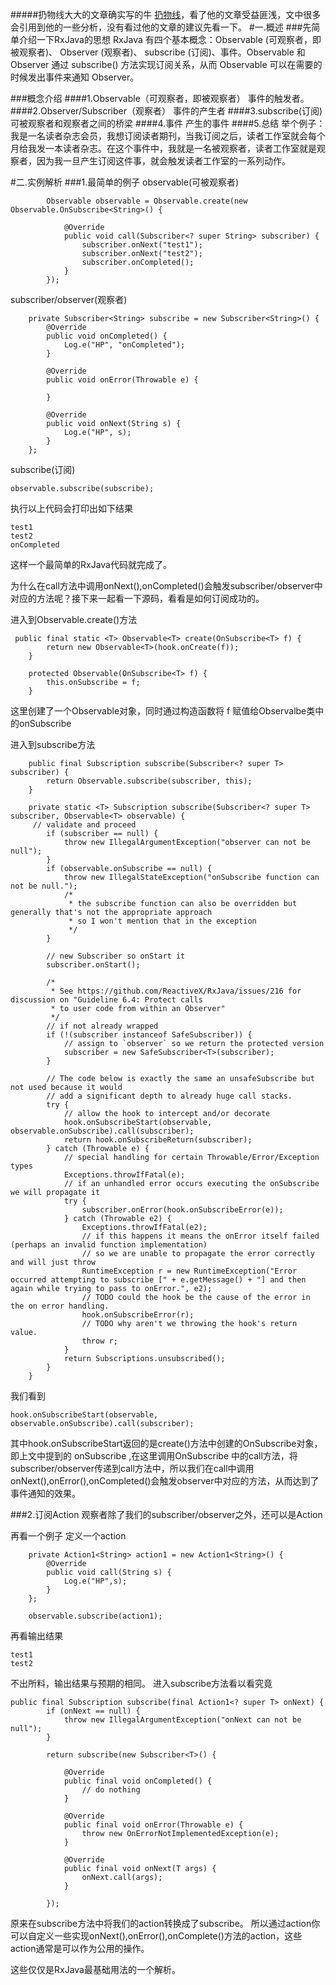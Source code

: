 #####扔物线大大的文章确实写的牛 [扔物线](http://gank.io/post/560e15be2dca930e00da1083)，看了他的文章受益匪浅，文中很多会引用到他的一些分析，没有看过他的文章的建议先看一下。
#一.概述
###先简单介绍一下RxJava的思想
RxJava 有四个基本概念：Observable (可观察者，即被观察者)、 Observer (观察者)、 subscribe (订阅)、事件。Observable 和 Observer 通过 subscribe() 方法实现订阅关系，从而 Observable 可以在需要的时候发出事件来通知 Observer。

###概念介绍
####1.Observable（可观察者，即被观察者）
事件的触发者。
####2.Observer/Subscriber（观察者）
事件的产生者
####3.subscribe(订阅)
可被观察者和观察者之间的桥梁
####4.事件
产生的事件
####5.总结
举个例子：我是一名读者杂志会员，我想订阅读者期刊，当我订阅之后，读者工作室就会每个月给我发一本读者杂志。在这个事件中，我就是一名被观察者，读者工作室就是观察者，因为我一旦产生订阅这件事，就会触发读者工作室的一系列动作。

#二.实例解析
###1.最简单的例子
observable(可被观察者)

```
        Observable observable = Observable.create(new Observable.OnSubscribe<String>() {

            @Override
            public void call(Subscriber<? super String> subscriber) {
                subscriber.onNext("test1");
                subscriber.onNext("test2");
                subscriber.onCompleted();
            }
        });
```
subscriber/observer(观察者)

```
    private Subscriber<String> subscribe = new Subscriber<String>() {
        @Override
        public void onCompleted() {
			Log.e("HP", "onCompleted");
        }

        @Override
        public void onError(Throwable e) {

        }

        @Override
        public void onNext(String s) {
            Log.e("HP", s);
        }
    };
```
subscribe(订阅)

```
observable.subscribe(subscribe);
```

执行以上代码会打印出如下结果

```
test1
test2
onCompleted
```

这样一个最简单的RxJava代码就完成了。

为什么在call方法中调用onNext(),onCompleted()会触发subscriber/observer中对应的方法呢？接下来一起看一下源码，看看是如何订阅成功的。

进入到Observable.create()方法

```
 public final static <T> Observable<T> create(OnSubscribe<T> f) {
        return new Observable<T>(hook.onCreate(f));
    }
```

```
    protected Observable(OnSubscribe<T> f) {
        this.onSubscribe = f;
    }
```

这里创建了一个Observable<T>对象，同时通过构造函数将 f 赋值给Observalbe类中的onSubscribe

进入到subscribe方法 

```
    public final Subscription subscribe(Subscriber<? super T> subscriber) {
        return Observable.subscribe(subscriber, this);
    }
    
    private static <T> Subscription subscribe(Subscriber<? super T> subscriber, Observable<T> observable) {
     // validate and proceed
        if (subscriber == null) {
            throw new IllegalArgumentException("observer can not be null");
        }
        if (observable.onSubscribe == null) {
            throw new IllegalStateException("onSubscribe function can not be null.");
            /*
             * the subscribe function can also be overridden but generally that's not the appropriate approach
             * so I won't mention that in the exception
             */
        }
        
        // new Subscriber so onStart it
        subscriber.onStart();
        
        /*
         * See https://github.com/ReactiveX/RxJava/issues/216 for discussion on "Guideline 6.4: Protect calls
         * to user code from within an Observer"
         */
        // if not already wrapped
        if (!(subscriber instanceof SafeSubscriber)) {
            // assign to `observer` so we return the protected version
            subscriber = new SafeSubscriber<T>(subscriber);
        }

        // The code below is exactly the same an unsafeSubscribe but not used because it would 
        // add a significant depth to already huge call stacks.
        try {
            // allow the hook to intercept and/or decorate
            hook.onSubscribeStart(observable, observable.onSubscribe).call(subscriber);
            return hook.onSubscribeReturn(subscriber);
        } catch (Throwable e) {
            // special handling for certain Throwable/Error/Exception types
            Exceptions.throwIfFatal(e);
            // if an unhandled error occurs executing the onSubscribe we will propagate it
            try {
                subscriber.onError(hook.onSubscribeError(e));
            } catch (Throwable e2) {
                Exceptions.throwIfFatal(e2);
                // if this happens it means the onError itself failed (perhaps an invalid function implementation)
                // so we are unable to propagate the error correctly and will just throw
                RuntimeException r = new RuntimeException("Error occurred attempting to subscribe [" + e.getMessage() + "] and then again while trying to pass to onError.", e2);
                // TODO could the hook be the cause of the error in the on error handling.
                hook.onSubscribeError(r);
                // TODO why aren't we throwing the hook's return value.
                throw r;
            }
            return Subscriptions.unsubscribed();
        }
    }

```
我们看到

```
hook.onSubscribeStart(observable, observable.onSubscribe).call(subscriber);
```
其中hook.onSubscribeStart返回的是create()方法中创建的OnSubscribe<T>对象，即上文中提到的 onSubscribe ,在这里调用OnSubscribe 中的call方法，将subscriber/observer传递到call方法中，所以我们在call中调用onNext(),onError(),onCompleted()会触发observer中对应的方法，从而达到了事件通知的效果。


###2.订阅Action
观察者除了我们的subscriber/observer之外，还可以是Action

再看一个例子
定义一个action

```
    private Action1<String> action1 = new Action1<String>() {
        @Override
        public void call(String s) {
            Log.e("HP",s);
        }
    };
```

```
    observable.subscribe(action1);

```

再看输出结果

```
test1
test2
```
不出所料，输出结果与预期的相同。
进入subscribe方法看以看究竟

```
public final Subscription subscribe(final Action1<? super T> onNext) {
        if (onNext == null) {
            throw new IllegalArgumentException("onNext can not be null");
        }

        return subscribe(new Subscriber<T>() {

            @Override
            public final void onCompleted() {
                // do nothing
            }

            @Override
            public final void onError(Throwable e) {
                throw new OnErrorNotImplementedException(e);
            }

            @Override
            public final void onNext(T args) {
                onNext.call(args);
            }

        });
```

原来在subscribe方法中将我们的action转换成了subscribe。
所以通过action你可以自定义一些实现onNext(),onError(),onComplete()方法的action，这些action通常是可以作为公用的操作。

这些仅仅是RxJava最基础用法的一个解析。










